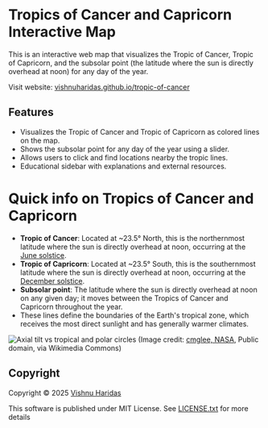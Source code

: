 # Tropics of Cancer and Capricorn Interactive Map

This is an interactive web map that visualizes the Tropic of Cancer, Tropic of Capricorn, and the subsolar point (the latitude where the sun is directly overhead at noon) for any day of the year.

Visit website: [vishnuharidas.github.io/tropic-of-cancer](https://vishnuharidas.github.io/tropic-of-cancer/)  

## Features

- Visualizes the Tropic of Cancer and Tropic of Capricorn as colored lines on the map.
- Shows the subsolar point for any day of the year using a slider.
- Allows users to click and find locations nearby the tropic lines.
- Educational sidebar with explanations and external resources.

# Quick info on Tropics of Cancer and Capricorn

- **Tropic of Cancer**: Located at ~23.5° North, this is the northernmost latitude where the sun is directly overhead at noon, occurring at the [June solstice](https://en.wikipedia.org/wiki/Summer_solstice).
- **Tropic of Capricorn**: Located at ~23.5° South, this is the southernmost latitude where the sun is directly overhead at noon, occurring at the [December solstice](https://en.wikipedia.org/wiki/Winter_solstice).
- **Subsolar point**: The latitude where the sun is directly overhead at noon on any given day; it moves between the Tropics of Cancer and Capricorn throughout the year.
- These lines define the boundaries of the Earth's tropical zone, which receives the most direct sunlight and has generally warmer climates.

![Axial tilt vs tropical and polar circles](https://upload.wikimedia.org/wikipedia/commons/4/40/Axial_tilt_vs_tropical_and_polar_circles.svg)
(Image credit: [cmglee, NASA](https://commons.wikimedia.org/wiki/File:Axial_tilt_vs_tropical_and_polar_circles.svg), Public domain, via Wikimedia Commons)


## Copyright

Copyright © 2025 [Vishnu Haridas](https://iamvishnu.com)

This software is published under MIT License. See [LICENSE.txt](LICENSE.txt) for more details